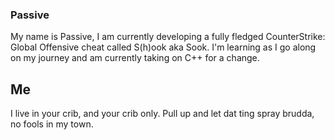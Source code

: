 ### Passive

My name is Passive, I am currently developing a fully fledged CounterStrike: Global Offensive cheat called S(h)ook aka Sook.
I'm learning as I go along on my journey and am currently taking on C++ for a change.


## Me

I live in your crib, and your crib only. Pull up and let dat ting spray brudda, no fools in my town.
